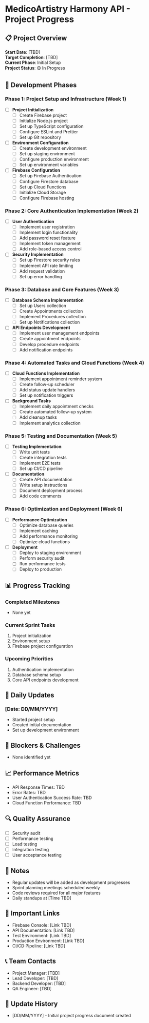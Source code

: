 # MedicoArtistry Harmony API - Project Progress

## 📋 Project Overview
**Start Date**: [TBD]  
**Target Completion**: [TBD]  
**Current Phase**: Initial Setup  
**Project Status**: 🟡 In Progress

## 🎯 Development Phases

### Phase 1: Project Setup and Infrastructure (Week 1)
- [ ] **Project Initialization**
  - [ ] Create Firebase project
  - [ ] Initialize Node.js project
  - [ ] Set up TypeScript configuration
  - [ ] Configure ESLint and Prettier
  - [ ] Set up Git repository

- [ ] **Environment Configuration**
  - [ ] Create development environment
  - [ ] Set up staging environment
  - [ ] Configure production environment
  - [ ] Set up environment variables

- [ ] **Firebase Configuration**
  - [ ] Set up Firebase Authentication
  - [ ] Configure Firestore database
  - [ ] Set up Cloud Functions
  - [ ] Initialize Cloud Storage
  - [ ] Configure Firebase hosting

### Phase 2: Core Authentication Implementation (Week 2)
- [ ] **User Authentication**
  - [ ] Implement user registration
  - [ ] Implement login functionality
  - [ ] Add password reset feature
  - [ ] Implement token management
  - [ ] Add role-based access control

- [ ] **Security Implementation**
  - [ ] Set up Firestore security rules
  - [ ] Implement API rate limiting
  - [ ] Add request validation
  - [ ] Set up error handling

### Phase 3: Database and Core Features (Week 3)
- [ ] **Database Schema Implementation**
  - [ ] Set up Users collection
  - [ ] Create Appointments collection
  - [ ] Implement Procedures collection
  - [ ] Set up Notifications collection

- [ ] **API Endpoints Development**
  - [ ] Implement user management endpoints
  - [ ] Create appointment endpoints
  - [ ] Develop procedure endpoints
  - [ ] Add notification endpoints

### Phase 4: Automated Tasks and Cloud Functions (Week 4)
- [ ] **Cloud Functions Implementation**
  - [ ] Implement appointment reminder system
  - [ ] Create follow-up scheduler
  - [ ] Add status update handlers
  - [ ] Set up notification triggers

- [ ] **Background Tasks**
  - [ ] Implement daily appointment checks
  - [ ] Create automated follow-up system
  - [ ] Add cleanup tasks
  - [ ] Implement analytics collection

### Phase 5: Testing and Documentation (Week 5)
- [ ] **Testing Implementation**
  - [ ] Write unit tests
  - [ ] Create integration tests
  - [ ] Implement E2E tests
  - [ ] Set up CI/CD pipeline

- [ ] **Documentation**
  - [ ] Create API documentation
  - [ ] Write setup instructions
  - [ ] Document deployment process
  - [ ] Add code comments

### Phase 6: Optimization and Deployment (Week 6)
- [ ] **Performance Optimization**
  - [ ] Optimize database queries
  - [ ] Implement caching
  - [ ] Add performance monitoring
  - [ ] Optimize cloud functions

- [ ] **Deployment**
  - [ ] Deploy to staging environment
  - [ ] Perform security audit
  - [ ] Run performance tests
  - [ ] Deploy to production

## 📊 Progress Tracking

### Completed Milestones
- None yet

### Current Sprint Tasks
1. Project initialization
2. Environment setup
3. Firebase project configuration

### Upcoming Priorities
1. Authentication implementation
2. Database schema setup
3. Core API endpoints development

## 🔄 Daily Updates

### [Date: DD/MM/YYYY]
- Started project setup
- Created initial documentation
- Set up development environment

## 🚧 Blockers & Challenges
- None identified yet

## 📈 Performance Metrics
- API Response Times: TBD
- Error Rates: TBD
- User Authentication Success Rate: TBD
- Cloud Function Performance: TBD

## 🔍 Quality Assurance
- [ ] Security audit
- [ ] Performance testing
- [ ] Load testing
- [ ] Integration testing
- [ ] User acceptance testing

## 📝 Notes
- Regular updates will be added as development progresses
- Sprint planning meetings scheduled weekly
- Code reviews required for all major features
- Daily standups at [Time TBD]

## 🔗 Important Links
- Firebase Console: [Link TBD]
- API Documentation: [Link TBD]
- Test Environment: [Link TBD]
- Production Environment: [Link TBD]
- CI/CD Pipeline: [Link TBD]

## 📞 Team Contacts
- Project Manager: [TBD]
- Lead Developer: [TBD]
- Backend Developer: [TBD]
- QA Engineer: [TBD]

## 🔄 Update History
- [DD/MM/YYYY] - Initial project progress document created 